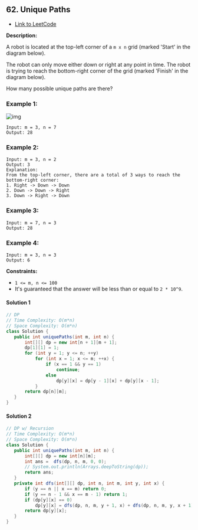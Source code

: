 ## 62. Unique Paths

- [Link to LeetCode](https://leetcode.com/problems/unique-paths/)

**Description:**



A robot is located at the top-left corner of a `m x n` grid (marked 'Start' in the diagram below).

The robot can only move either down or right at any point in time. The robot is trying to reach the bottom-right corner of the grid (marked 'Finish' in the diagram below).

How many possible unique paths are there?



<!-- tabs:start -->

### **Example 1:**

![img](https://assets.leetcode.com/uploads/2018/10/22/robot_maze.png)

```
Input: m = 3, n = 7
Output: 28
```

### **Example 2:**

```
Input: m = 3, n = 2
Output: 3
Explanation:
From the top-left corner, there are a total of 3 ways to reach the bottom-right corner:
1. Right -> Down -> Down
2. Down -> Down -> Right
3. Down -> Right -> Down
```

### **Example 3:**

```
Input: m = 7, n = 3
Output: 28
```

### **Example 4:**

```
Input: m = 3, n = 3
Output: 6
```

<!-- tabs:end -->



**Constraints:**

- `1 <= m, n <= 100`
- It's guaranteed that the answer will be less than or equal to `2 * 10^9`.



<!-- tabs:start -->

#### **Solution 1**



```java
// DP
// Time Complexity: O(m*n)
// Space Complexity: O(m*n)
class Solution {
   public int uniquePaths(int m, int n) {
       int[][] dp = new int[n + 1][m + 1];
       dp[1][1] = 1;
       for (int y = 1; y <= n; ++y) 
           for (int x = 1; x <= m; ++x) {
               if (x == 1 && y == 1)
                   continue;
               else
                   dp[y][x] = dp[y - 1][x] + dp[y][x - 1];
           }
       return dp[n][m];
   }
}
```



#### **Solution 2**



```java
// DP w/ Recursion
// Time Complexity: O(m*n)
// Space Complexity: O(m*n)
class Solution {
   public int uniquePaths(int m, int n) {
       int[][] dp = new int[n][m];
       int ans =  dfs(dp, n, m, 0, 0);
       // System.out.println(Arrays.deepToString(dp));
       return ans;
   }
   private int dfs(int[][] dp, int n, int m, int y, int x) {
       if (y == n || x == m) return 0;
       if (y == n - 1 && x == m - 1) return 1;
       if (dp[y][x] == 0)
           dp[y][x] = dfs(dp, n, m, y + 1, x) + dfs(dp, n, m, y, x + 1);
       return dp[y][x];
   }
}
```





<!-- tabs:end -->



